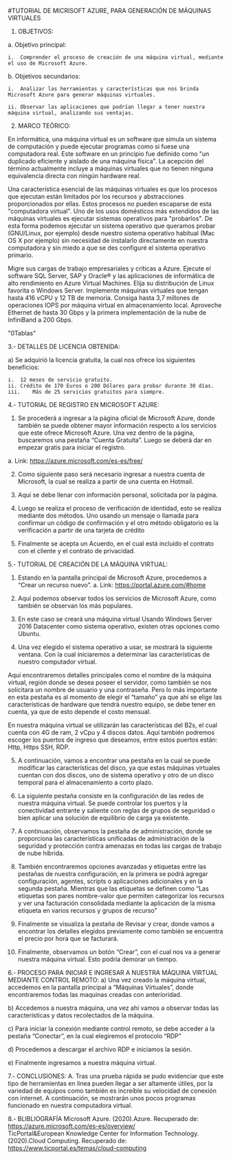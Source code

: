 #TUTORIAL DE MICRISOFT AZURE, PARA GENERACIÓN DE MÁQUINAS VIRTUALES


1.	OBJETIVOS:

a.	Objetivo principal:

	i.	Comprender el proceso de creación de una máquina virtual, mediante el uso de Microsoft Azure.
	
b.	Objetivos secundarios:

	i.	Analizar las herramientas y características que nos brinda Microsoft Azure para generar máquinas virtuales.
	
	ii.	Observar las aplicaciones que podrían llegar a tener nuestra máquina virtual, analizando sus ventajas.

2.	MARCO TEÓRICO:

En informática, una máquina virtual es un software que simula un sistema de computación y puede ejecutar programas como si fuese una computadora real. Este software en un principio fue definido como "un duplicado eficiente y aislado de una máquina física". La acepción del término actualmente incluye a máquinas virtuales que no tienen ninguna equivalencia directa con ningún hardware real.

Una característica esencial de las máquinas virtuales es que los procesos que ejecutan están limitados por los recursos y abstracciones proporcionados por ellas. Estos procesos no pueden escaparse de esta "computadora virtual".
Uno de los usos domésticos más extendidos de las máquinas virtuales es ejecutar sistemas operativos para "probarlos". De esta forma podemos ejecutar un sistema operativo que queramos probar (GNU/Linux, por ejemplo) desde nuestro sistema operativo habitual (Mac OS X por ejemplo) sin necesidad de instalarlo directamente en nuestra computadora y sin miedo a que se des configuré el sistema operativo primario.


Migre sus cargas de trabajo empresariales y críticas a Azure. Ejecute el software SQL Server, SAP y Oracle® y las aplicaciones de informática de alto rendimiento en Azure Virtual Machines. Elija su distribución de Linux favorita o Windows Server.
Implemente máquinas virtuales que tengan hasta 416 vCPU y 12 TB de memoria. Consiga hasta 3,7 millones de operaciones IOPS por máquina virtual en almacenamiento local. Aproveche Ethernet de hasta 30 Gbps y la primera implementación de la nube de InfiniBand a 200 Gbps.
 


"0Tablas"


3.- DETALLES DE LICENCIA OBTENIDA:

 
a)	Se adquirió la licencia gratuita, la cual nos ofrece los siguientes beneficios: 

	i.	12 meses de servicio gratuito. 
	ii.	Crédito de 170 Euros o 200 Dólares para probar durante 30 días.  
	iii.	Más de 25 servicios gratuitos para siempre. 
	
4.- TUTORIAL DE REGISTRO EN MICROSOFT AZURE:


1)	Se procederá a ingresar a la página oficial de Microsoft Azure, donde también se puede obtener mayor información respecto a los servicios que este ofrece Microsoft Azure. Una vez dentro de la página, buscaremos una pestaña “Cuenta Gratuita”. Luego se deberá dar en empezar gratis para iniciar el registro.

a.	Link: https://azure.microsoft.com/es-es/free/ 
 
 
 
 
2)	Como siguiente paso será necesario ingresar a nuestra cuenta de Microsoft, la cual se realiza a partir de una cuenta en Hotmail.
 
 
 
 
3)	Aquí se debe llenar con información personal, solicitada por la página.
 
 
 
 
4)	Luego se realiza el proceso de verificación de identidad, esto se realiza mediante dos métodos. Uno usando un mensaje o llamada para confirmar un código de confirmación y el otro método obligatorio es la verificación a partir de una tarjeta de crédito 
 
 
 
 
 
5)	Finalmente se acepta un Acuerdo, en el cual está incluido el contrato con el cliente y el contrato de privacidad. 
 
 
 
 
5.- TUTORIAL DE CREACIÓN DE LA MÁQUINA VIRTUAL:

1)	Estando en la pantalla principal de Microsoft Azure, procedemos a “Crear un recurso nuevo”.
a.	Link: https://portal.azure.com/#home 
 
 
 
2)	Aquí podemos observar todos los servicios de Microsoft Azure, como también se observan los más populares. 
 
3)	En este caso se creará una máquina virtual Usando Windows Server 2016 Datacenter como sistema operativo, existen otras opciones como Ubuntu.

4)	Una vez elegido el sistema operativo a usar, se mostrará la siguiente ventana. Con la cual iniciaremos a determinar las características de nuestro computador virtual.  
 
Aquí encontraremos detalles principales como el nombre de la máquina virtual, región donde se desea poseer el servidor, como también se nos solicitara un nombre de usuario y una contraseña. Pero lo más importante en esta pestaña es al momento de elegir el “tamaño” ya que ahí se elige las características de hardware que tendrá nuestro equipo, se debe tener en cuenta, ya que de esto depende el costo mensual.
 
En nuestra máquina virtual se utilizarán las características del B2s, el cual cuenta con 4G de ram, 2 vCpu y 4 discos datos. 
Aquí también podremos escoger los puertos de ingreso que deseamos, entre estos puertos están: Http, Https SSH, RDP. 
 
5)	A continuación, vamos a encontrar una pestaña en la cual se puede modificar las características del disco, ya que estas máquinas virtuales cuentan con dos discos, uno de sistema operativo y otro de un disco temporal para el almacenamiento a corto plazo. 
 
6)	La siguiente pestaña consiste en la configuración de las redes de nuestra máquina virtual. Se puede controlar los puertos y la conectividad entrante y saliente con reglas de grupos de seguridad o bien aplicar una solución de equilibrio de carga ya existente. 
 
7)	A continuación, observamos la pestaña de administración, donde se proporciona las características unificadas de administración de la seguridad y protección contra amenazas en todas las cargas de trabajo de nube híbrida. 
 
8)	También encontraremos opciones avanzadas y etiquetas entre las pestañas de nuestra configuración, en la primera se podrá agregar configuración, agentes, scripts o aplicaciones adicionales y en la segunda pestaña. Mientras que las etiquetas se definen como “Las etiquetas son pares nombre-valor que permiten categorizar los recursos y ver una facturación consolidada mediante la aplicación de la misma etiqueta en varios recursos y grupos de recurso”
 
 
9)	Finalmente se visualiza la pestaña de Revisar y crear, donde vamos a encontrar los detalles elegidos previamente como también se encuentra el precio por hora que se facturará. 
 
  
10)	Finalmente, observamos un botón “Crear”, con el cual nos va a generar nuestra máquina virtual. Esto podría demorar un tiempo. 
 
6.- PROCESO PARA INICIAR E INGRESAR A NUESTRA MÁQUINA VIRTUAL MEDIANTE CONTROL REMOTO:
a)	Una vez creado la máquina virtual, accedemos en la pantalla principal a “Máquinas Virtuales”, donde encontraremos todas las maquinas creadas con anterioridad. 
 
b)	Accedemos a nuestra máquina, una vez ahí vamos a observar todas las características y datos recolectados de la máquina. 
 
 
c)	Para iniciar la conexión mediante control remoto, se debe acceder a la pestaña “Conectar”, en la cual elegiremos el protocolo “RDP”
 
d)	Procedemos a descargar el archivo RDP e iniciamos la sesión. 
 
e)	Finalmente ingresamos a nuestra máquina virtual. 
 
7.- CONCLUSIONES:
A.	Tras una prueba rápida se pudo evidenciar que este tipo de herramientas en línea pueden llegar a ser altamente útiles, por la variedad de equipos como también es increíble su velocidad de conexión con internet. A continuación, se mostrarán unos pocos programas funcionado en nuestra computadora virtual.
 
 
 
 
8.- BLIBLIOGRAFÍA
Microsoft Azure. (2020).Azure. Recuperado de: https://azure.microsoft.com/es-es/overview/  
TicPortal&European Knowledge Center for Information Technology. (2020).Cloud Computing. Recuperado de: https://www.ticportal.es/temas/cloud-computing 



